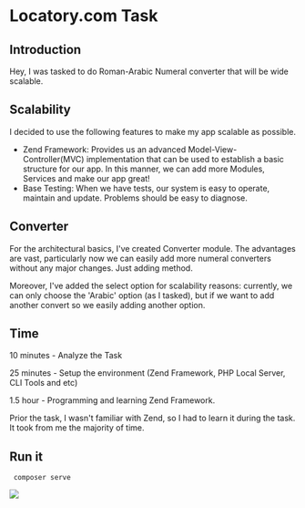 # Locatory.com Task

## Introduction
Hey, I was tasked to do Roman-Arabic Numeral converter that will be wide scalable.

## Scalability
I decided to use the following features to make my app scalable as possible.
- Zend Framework: Provides us an advanced Model-View-Controller(MVC) implementation that can be used to establish a basic structure for our app. In this manner, we can add more Modules, Services and make our app great!
- Base Testing: When we have tests, our system is easy to operate, maintain and update. Problems should be easy to diagnose.

## Converter
For the architectural basics, I've created Converter module. The advantages are vast, particularly now we can easily add more numeral converters without any major changes. Just adding method.

Moreover, I've added the select option for scalability reasons: currently, we can only choose the 'Arabic' option (as I tasked), but if we want to add another convert so we easily adding another option.

## Time
10 minutes - Analyze the Task

25 minutes - Setup the environment (Zend Framework, PHP Local Server, CLI Tools and etc)

1.5 hour - Programming and learning Zend Framework.

Prior the task, I wasn't familiar with Zend, so I had to learn it during the task. It took from me the majority of time.

## Run it
``` composer serve```

<img src="https://image.ibb.co/m5Yut6/Capture.png" />
